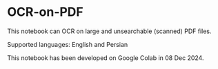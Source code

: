 # OCR-on-PDF
This notebook can OCR on large and unsearchable (scanned) PDF files. 

Supported languages: English and Persian

This notebook has been developed on Google Colab in 08 Dec 2024. 
